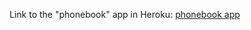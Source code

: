 Link to the "phonebook" app in Heroku: [phonebook app](https://gentle-brushlands-43347.herokuapp.com/)
